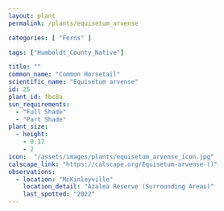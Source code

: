 ```yaml
---
layout: plant                                                              
permalink: /plants/equisetum_arvense

categories: [ "Ferns" ]

tags: ["Humboldt_County_Native"]

title: ""
common_name: "Common Horsetail"
scientific_name: "Equisetum arvense"
id: 25
plant_id: fbc8a
sun_requirements:
  - "Full Shade"
  - "Part Shade"
plant_size:
  - height: 
    - 0.17
    - 2
icon:  "/assets/images/plants/equisetum_arvense_icon.jpg"
calscape_link: "https://calscape.org/Equisetum-arvense-()"
observations: 
  - location: "McKinleyville"
    location_detail: "Azalea Reserve (Surrounding Areas)"    
    last_spotted: "2022"
---
```


